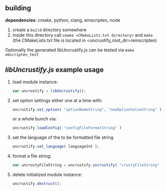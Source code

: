 building
--------------------------------------------------------------------------------
 **dependencies**: cmake, python, clang, emscripten, node
 
 1. create a `build` directory somewhere
 2. inside this directory call `cmake <CMakeLists.txt directory>` and `make`<br>
    (the CMakeLists.txt file is located in <uncrustify_root_dir>/emscripten)

Optionally the generated libUncrustify.js can be tested via `make emscripten_test`

_libUncrustify.js_ example usage
--------------------------------------------------------------------------------
1. load module instance:
    ```js
    var uncrustify = libUncrustify();
    ```

2. set option settings either one at a time with:
    ```js
    uncrustify.set_option( "optionNameString", "newOptionValueString" );
    ```

    or a whole bunch via:

    ```js
    uncrustify.loadConfig( "configFileFormatString" )
    ```

3. set the language of the to be formatted file string
    ```js
    uncrustify.set_language( languageInt );
    ```

4. format a file string:
    ```js
    var uncrustyFileString = uncrustify.uncrustify( "crustyFileString" );
    ```

5. delete initialized module instance:
    ```js
    uncrustify.destruct();
    ```
